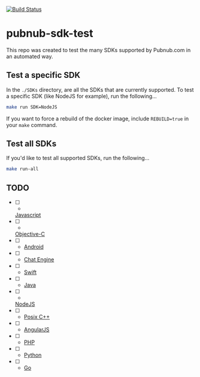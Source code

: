 [![Build Status](https://travis-ci.org/cbarraford/pubnub-sdk-test.svg?branch=master)](https://travis-ci.org/cbarraford/pubnub-sdk-test)

# pubnub-sdk-test
This repo was created to test the many SDKs supported by Pubnub.com in an
automated way.

## Test a specific SDK

In the `./SDKs` directory, are all the SDKs that are currently supported. To
test a specific SDK (like NodeJS for example), run the following...

```sh
make run SDK=NodeJS
```

If you want to force a rebuild of the docker image, include `REBUILD=true` in
your `make` command.

## Test all SDKs

If you'd like to test all supported SDKs, run the following...

```sh
make run-all
```

## TODO
 * [ ] -
   [Javascript](https://www.pubnub.com/docs/web-javascript/pubnub-javascript-sdk)
 * [ ] -
   [Objective-C](https://www.pubnub.com/docs/ios-objective-c/pubnub-objective-c-sdk)
 * [ ] - [Android](https://www.pubnub.com/docs/android-java/pubnub-java-sdk)
 * [ ] - [Chat
   Engine](https://www.pubnub.com/docs/chat-engine/getting-started)
 * [ ] - [Swift](https://www.pubnub.com/docs/swift/pubnub-swift-sdk)
 * [ ] - [Java](https://www.pubnub.com/docs/java-se-java/pubnub-java-sdk)
 * [ ] -
   [NodeJS](https://www.pubnub.com/docs/nodejs-javascript/pubnub-javascript-sdk)
 * [ ] - [Posix C++](https://www.pubnub.com/docs/posix-cpp/pubnub-cpp-sdk)
 * [ ] - [AngularJS](https://www.pubnub.com/docs/angularjs-javascript/pubnub-javascript-sdk)
 * [ ] - [PHP](https://www.pubnub.com/docs/php/pubnub-php-sdk)
 * [ ] - [Python](https://www.pubnub.com/docs/python/pubnub-python-sdk)
 * [ ] - [Go](https://www.pubnub.com/docs/go/pubnub-go-sdk)
